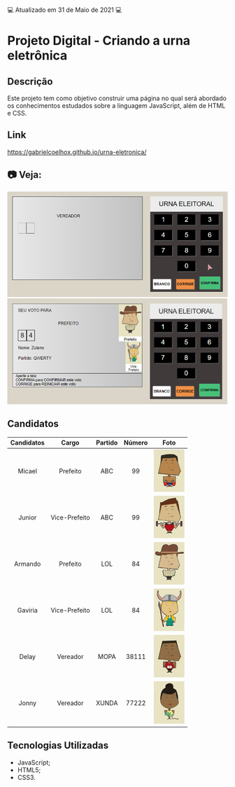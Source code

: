 :computer: Atualizado em 31 de Maio de 2021 :computer:

# Projeto Digital - Criando a urna eletrônica

## Descrição

Este projeto tem como objetivo construir uma página no qual será abordado os conhecimentos estudados sobre a linguagem JavaScript, além de HTML e CSS.

## Link

https://gabrielcoelhox.github.io/urna-eletronica/

## :camera: Veja:

![GIF](github/animacao.gif)
![IMG](github/img.png)

## Candidatos

| Candidatos |     Cargo     | Partido | Número | Foto                                    |
| :--------: | :-----------: | :-----: | :----: | --------------------------------------- |
|   Micael   |   Prefeito    |   ABC   |   99   | <img src="images/99.jpg" width="70">    |
|   Junior   | Vice-Prefeito |   ABC   |   99   | <img src="images/99_2.jpg" width="70">  |
|  Armando   |   Prefeito    |   LOL   |   84   | <img src="images/84.jpg" width="70">    |
|  Gaviria   | Vice-Prefeito |   LOL   |   84   | <img src="images/84_2.jpg" width="70">  |
|   Delay    |   Vereador    |  MOPA   | 38111  | <img src="images/38111.jpg" width="70"> |
|   Jonny    |   Vereador    |  XUNDA  | 77222  | <img src="images/77222.jpg" width="70"> |

## Tecnologias Utilizadas

- JavaScript;
- HTML5;
- CSS3.
